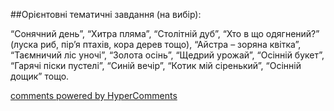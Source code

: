 <div id="hypercomments_widget" class="js-hypercomments-widget invisible"></div>

##Орієнтовні тематичні завдання (на вибір):

“Сонячний день”, “Хитра пляма”, “Столітній дуб”, “Хто в що одягнений?” (луска риб, пір’я птахів, кора дерев тощо), “Айстра – зоряна квітка”, “Таємничий ліс уночі”, “Золота осінь”, “Щедрий урожай”, “Осінній букет”, “Гарячі піски пустелі”, “Синій вечір”, “Котик мій сіренький”, “Осінній дощик” тощо.


<div class="js-hypercomments-container">
    <a href="http://hypercomments.com" class="hc-link" title="comments widget">comments powered by HyperComments</a>
</div>